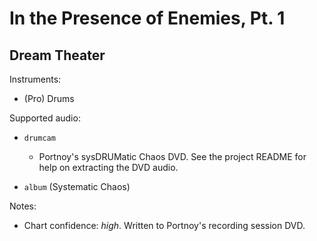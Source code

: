 # In the Presence of Enemies, Pt\. 1

## Dream Theater

Instruments:

  * (Pro) Drums

Supported audio:

  * `drumcam`

    * Portnoy's sysDRUMatic Chaos DVD. See the project README for help on extracting the DVD audio.

  * `album` (Systematic Chaos)

Notes:

  * Chart confidence: *high*. Written to Portnoy's recording session DVD.


